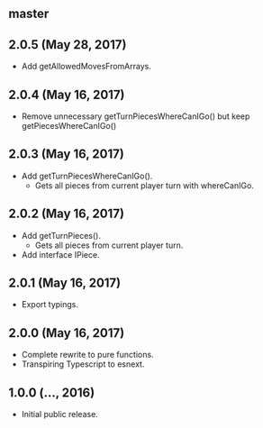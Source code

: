 ## master


## 2.0.5 (May 28, 2017)

* Add getAllowedMovesFromArrays.

## 2.0.4 (May 16, 2017)

* Remove unnecessary getTurnPiecesWhereCanIGo()
    but keep getPiecesWhereCanIGo()

## 2.0.3 (May 16, 2017)

* Add getTurnPiecesWhereCanIGo().
    - Gets all pieces from current player turn with whereCanIGo.

## 2.0.2 (May 16, 2017)

* Add getTurnPieces().
    - Gets all pieces from current player turn.
* Add interface IPiece.

## 2.0.1 (May 16, 2017)

* Export typings.

## 2.0.0 (May 16, 2017)

* Complete rewrite to pure functions.
* Transpiring Typescript to esnext.

## 1.0.0 (..., 2016)

* Initial public release.
